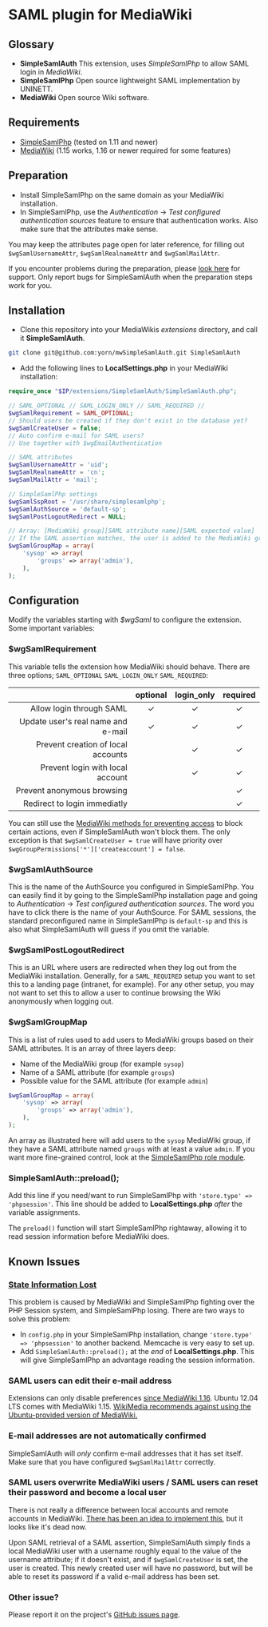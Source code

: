 # SAML plugin for MediaWiki

## Glossary
* **SimpleSamlAuth** This extension, uses *SimpleSamlPhp* to allow SAML login in *MediaWiki*.
* **SimpleSamlPhp** Open source lightweight SAML implementation by UNINETT.
* **MediaWiki** Open source Wiki software.

## Requirements
* [SimpleSamlPhp](//simplesamlphp.org) (tested on 1.11 and newer)
* [MediaWiki](//mediawiki.org) (1.15 works, 1.16 or newer required for some features)

## Preparation
* Install SimpleSamlPhp on the same domain as your MediaWiki installation.
* In SimpleSamlPhp, use the *Authentication* -> *Test configured authentication sources* feature to ensure that authentication works.
Also make sure that the attributes make sense.

You may keep the attributes page open for later reference, for filling out `$wgSamlUsernameAttr`, `$wgSamlRealnameAttr` and `$wgSamlMailAttr`.

If you encounter problems during the preparation, please [look here](http://simplesamlphp.org/support) for support.
Only report bugs for SimpleSamlAuth when the preparation steps work for you.

## Installation
* Clone this repository into your MediaWikis *extensions* directory, and call it **SimpleSamlAuth**.

```bash
git clone git@github.com:yorn/mwSimpleSamlAuth.git SimpleSamlAuth
```

* Add the following lines to **LocalSettings.php** in your MediaWiki installation:

```php
require_once "$IP/extensions/SimpleSamlAuth/SimpleSamlAuth.php";

// SAML_OPTIONAL // SAML_LOGIN_ONLY // SAML_REQUIRED //
$wgSamlRequirement = SAML_OPTIONAL;
// Should users be created if they don't exist in the database yet?
$wgSamlCreateUser = false;
// Auto confirm e-mail for SAML users?
// Use together with $wgEmailAuthentication

// SAML attributes
$wgSamlUsernameAttr = 'uid';
$wgSamlRealnameAttr = 'cn';
$wgSamlMailAttr = 'mail';

// SimpleSamlPhp settings
$wgSamlSspRoot = '/usr/share/simplesamlphp';
$wgSamlAuthSource = 'default-sp';
$wgSamlPostLogoutRedirect = NULL;

// Array: [MediaWiki group][SAML attribute name][SAML expected value]
// If the SAML assertion matches, the user is added to the MediaWiki group
$wgSamlGroupMap = array(
	'sysop' => array(
		'groups' => array('admin'),
	),
);
```

## Configuration
Modify the variables starting with *$wgSaml* to configure the extension.
Some important variables:

### $wgSamlRequirement
This variable tells the extension how MediaWiki should behave.
There are three options; `SAML_OPTIONAL` `SAML_LOGIN_ONLY` `SAML_REQUIRED`:

|                                    | optional | login_only | required |
|-----------------------------------:|:--------:|:----------:|:--------:|
|           Allow login through SAML |    ✓     |     ✓      |    ✓     |
| Update user's real name and e-mail |    ✓     |     ✓      |    ✓     |
| Prevent creation of local accounts |          |     ✓      |    ✓     |
|   Prevent login with local account |          |     ✓      |    ✓     |
|         Prevent anonymous browsing |          |            |    ✓     |
|       Redirect to login immediatly |          |            |    ✓     |

You can still use the [MediaWiki methods for preventing access](http://www.mediawiki.org/wiki/Manual:Preventing_access) to block certain actions, even if SimpleSamlAuth won't block them.
The only exception is that  `$wgSamlCreateUser = true` will have priority over `$wgGroupPermissions['*']['createaccount'] = false`.

### $wgSamlAuthSource
This is the name of the AuthSource you configured in SimpleSamlPhp.
You can easily find it by going to the SimpleSamlPhp installation page and going to *Authentication* -> *Test configured authentication sources*.
The word you have to click there is the name of your AuthSource.
For SAML sessions, the standard preconfigured name in SimpleSamlPhp is `default-sp` and this is also what SimpleSamlAuth will guess if you omit the variable.

### $wgSamlPostLogoutRedirect
This is an URL where users are redirected when they log out from the MediaWiki installation.
Generally, for a `SAML_REQUIRED` setup you want to set this to a landing page (intranet, for example).
For any other setup, you may not want to set this to allow a user to continue browsing the Wiki anonymously when logging out.

### $wgSamlGroupMap
This is a list of rules used to add users to MediaWiki groups based on their SAML attributes.
It is an array of three layers deep:

* Name of the MediaWiki group (for example `sysop`)
* Name of a SAML attribute (for example `groups`)
* Possible value for the SAML attribute (for example `admin`)

```php
$wgSamlGroupMap = array(
	'sysop' => array(
		'groups' => array('admin'),
	),
);
```
An array as illustrated here will add users to the `sysop` MediaWiki group, if they have a SAML attribute named `groups` with at least a value `admin`.
If you want more fine-grained control, look at the [SimpleSamlPhp role module](https://github.com/yorn/sspmod_role).

### SimpleSamlAuth::preload();
Add this line if you need/want to run SimpleSamlPhp with `'store.type' => 'phpsession'`.
This line should be added to **LocalSettings.php** *after* the variable assignments.

The `preload()` function will start SimpleSamlPhp rightaway, allowing it to read session information before MediaWiki does.

## Known Issues
### [State Information Lost](https://code.google.com/p/simplesamlphp/wiki/LostState)
This problem is caused by MediaWiki and SimpleSamlPhp fighting over the PHP Session system, and SimpleSamlPhp losing.
There are two ways to solve this problem:

* In `config.php` in your SimpleSamlPhp installation, change `'store.type' => 'phpsession'` to another backend.
Memcache is very easy to set up.
* Add `SimpleSamlAuth::preload();` at the *end* of **LocalSettings.php**.
This will give SimpleSamlPhp an advantage reading the session information.

### SAML users can edit their e-mail address
Extensions can only disable preferences [since MediaWiki 1.16](http://www.mediawiki.org/wiki/Manual:Hooks/GetPreferences).
Ubuntu 12.04 LTS comes with MediaWiki 1.15.
[WikiMedia recommends against using the Ubuntu-provided version of MediaWiki.](http://www.mediawiki.org/wiki/Manual:Running_MediaWiki_on_Ubuntu)

### E-mail addresses are not automatically confirmed
SimpleSamlAuth will *only* confirm e-mail addresses that it has set itself.
Make sure that you have configured `$wgSamlMailAttr` correctly.

### SAML users overwrite MediaWiki users / SAML users can reset their password and become a local user
There is not really a difference between local accounts and remote accounts in MediaWiki.
[There has been an idea to implement this](http://www.mediawiki.org/wiki/ExternalAuth), but it looks like it's dead now.

Upon SAML retrieval of a SAML assertion, SimpleSamlAuth simply finds a local MediaWiki user with a username roughly equal to the value of the username attribute; if it doesn't exist, and if `$wgSamlCreateUser` is set, the user is created.
This newly created user will have no password, but will be able to reset its password if a valid e-mail address has been set.

### Other issue?
Please report it on the project's [GitHub issues page](https://github.com/yorn/mwSimpleSamlAuth/issues).
